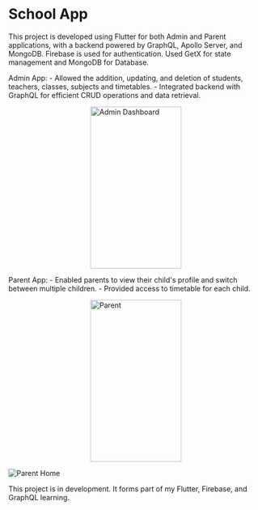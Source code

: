# School App

This project is developed using Flutter for both Admin and Parent applications, with a backend powered by GraphQL, Apollo Server, and MongoDB. Firebase is used for authentication. Used GetX for state management and MongoDB for Database.

Admin App: - Allowed the addition, updating, and deletion of students, teachers, classes, subjects and timetables. - Integrated backend with GraphQL for efficient CRUD operations and data retrieval.

<div style="display: flex; justify-content: space-around;">
  <img src="./screenshots/admin_dashboard.jpg" alt="Admin Dashboard" width="180" height="320"/>
  
</div>

Parent App: - Enabled parents to view their child's profile and switch between multiple children. - Provided access to timetable for each child.

<div style="display: flex; justify-content: space-around;">
  <img src="./screenshots/parent_homepage.jpg" alt="Parent" width="180" height="320"/>
  
</div>

![Parent Home](./screenshots/parent_dashboard_image.jpg)

This project is in development.
It forms part of my Flutter, Firebase, and GraphQL learning.
